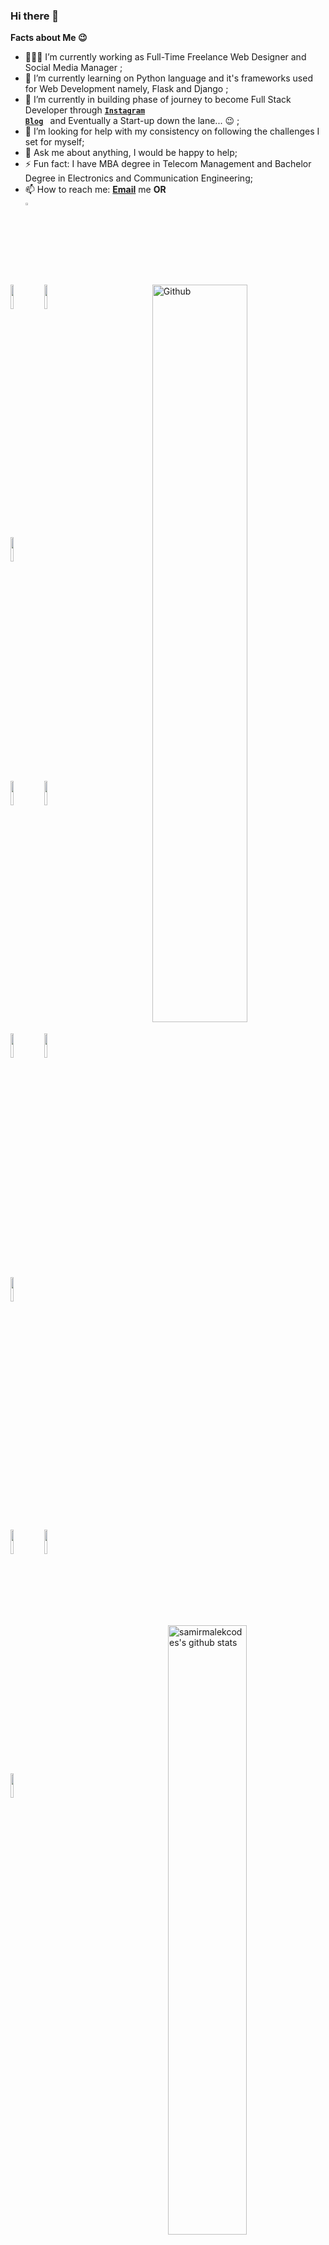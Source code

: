 ### Hi there 👋

**Facts about Me 😉**

<!--
**samirmalekcodes/samirmalekcodes** is a ✨ _special_ ✨ repository because its `README.md` (this file) appears on your GitHub profile. -->

-  👨🏻‍💻  I’m currently working as Full-Time Freelance Web Designer and Social Media Manager ;
- 🌱 I’m currently learning on Python language and it's frameworks used for Web Development namely, Flask and Django ;
- 👯 I’m currently in building phase of journey to become Full Stack Developer through <code><a href="www.instagram.com/samirmalek.dev"><b>Instagram Blog</b></a> </code> and Eventually a Start-up down the lane... 😉 ;
- 🤔 I’m looking for help with my consistency on following the challenges I set for myself;
- 💬 Ask me about anything, I would be happy to help;
- ⚡ Fun fact: I have MBA degree in Telecom Management and Bachelor Degree in Electronics and Communication Engineering;
- 📫 How to reach me: <a href="mailto:samirmalek.dev@gmail.com"><b>Email</b></a> me **OR**
 <code><a href="https://wa.me/message/EVJEN6YFJEK4I1"> <img width="3%" src="https://www.vectorlogo.zone/logos/whatsapp/whatsapp-tile.svg"></a></code>


<!-- Any image aligned to the right. Beware the width -->
<!-- <img width="55%" top="-100px" align="right" alt="Github" src="https://bit.ly/3jvLMET" /> -->
<img width="55%" align="right" alt="Github" src="https://bit.ly/39rHn1o" />

<!-- Your github readme stats
You can use this api: https://github.com/anuraghazra/github-readme-stats
-->
<p>
  <a href="https://github.com/samirmalekcodes">
    <img width="50%" align="right" alt="samirmalekcodes's github stats" src="https://github-readme-stats.vercel.app/api?username=samirmalekcodes&show_icons=true&hide_border=true" />
  </a>
  
  <!-- Your languages and tools. Be careful with the alignment. 
  You can use this sites to get logos: https://www.vectorlogo.zone or https://simpleicons.org/
  -->
  <code><img width="10%" src="https://www.vectorlogo.zone/logos/javascript/javascript-ar21.svg"></code>
  <code><img width="10%" src="https://www.vectorlogo.zone/logos/reactjs/reactjs-ar21.svg"></code>
  <!-- <code><img width="10%" src="https://www.vectorlogo.zone/logos/angular/angular-ar21.svg"></code> -->
  <code><img width="10%" src="https://www.vectorlogo.zone/logos/getbootstrap/getbootstrap-ar21.svg"></code>
  <br />
  <code><img width="10%" src="https://www.vectorlogo.zone/logos/nodejs/nodejs-ar21.svg"></code>
  <code><img width="10%" src="https://www.vectorlogo.zone/logos/expressjs/expressjs-ar21.svg"></code>
  <!-- <code><img width="10%" src="https://www.vectorlogo.zone/logos/mysql/mysql-ar21.svg"></code> -->
  <code><img width="10%" src="https://www.vectorlogo.zone/logos/mongodb/mongodb-ar21.svg"></code>
  <code><img width="10%" src="https://www.vectorlogo.zone/logos/djangoproject/djangoproject-ar21.svg"></code>
  <br />
  <code><img width="10%" src="https://www.vectorlogo.zone/logos/python/python-ar21.svg"></code>
 <!--  <code><img width="10%" src="https://www.vectorlogo.zone/logos/java/java-ar21.svg"></code> -->
  <code><img width="10%" src="https://www.vectorlogo.zone/logos/amazon_aws/amazon_aws-ar21.svg"></code>
  <code><img width="10%" src="https://www.vectorlogo.zone/logos/git-scm/git-scm-ar21.svg"></code>
  <br />
  <code><img width="10%" src="https://www.vectorlogo.zone/logos/visualstudio_code/visualstudio_code-ar21.svg"></code>
</p>
